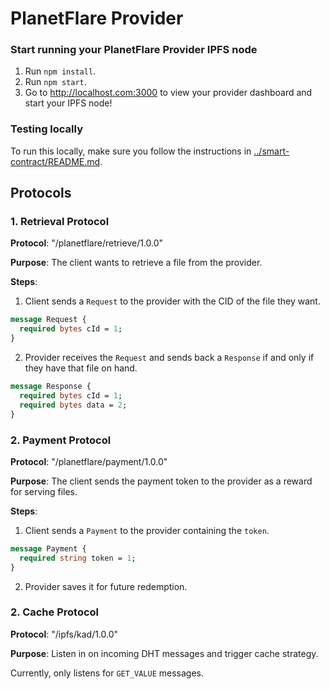 # PlanetFlare Provider

### Start running your PlanetFlare Provider IPFS node
1. Run `npm install`.
2. Run `npm start`.
3. Go to http://localhost.com:3000 to view your provider dashboard and start your IPFS node!

### Testing locally
To run this locally, make sure you follow the instructions in [../smart-contract/README.md](../smart-contract/README.md).

## Protocols
### 1. Retrieval Protocol
**Protocol**: "/planetflare/retrieve/1.0.0"

**Purpose**: The client wants to retrieve a file from the provider.

**Steps**:
1. Client sends a `Request` to the provider with the CID of the file they want.
```protobuf
message Request {
  required bytes cId = 1;
}
```
2. Provider receives the `Request` and sends back a `Response` if and only if they have that file on hand.
```protobuf
message Response {
  required bytes cId = 1;
  required bytes data = 2;
}
```
### 2. Payment Protocol
**Protocol**: "/planetflare/payment/1.0.0"

**Purpose**: The client sends the payment token to the provider as a reward for serving files.

**Steps**:
1. Client sends a `Payment` to the provider containing the `token`.
```protobuf
message Payment {
  required string token = 1;
}
```
2. Provider saves it for future redemption.

### 2. Cache Protocol
**Protocol**: "/ipfs/kad/1.0.0"

**Purpose**: Listen in on incoming DHT messages and trigger cache strategy.

Currently, only listens for `GET_VALUE` messages.
